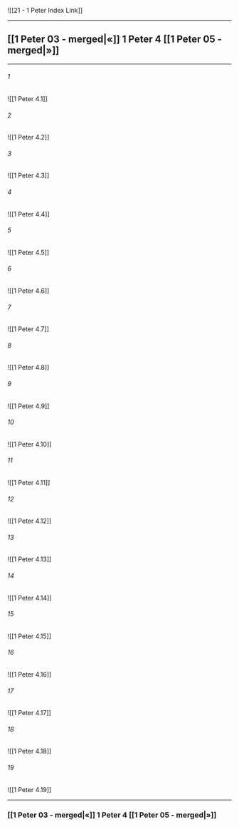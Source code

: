 ![[21 - 1 Peter Index Link]]

---
##  [[1 Peter 03 - merged|«]] 1 Peter 4 [[1 Peter 05 - merged|»]]

---

###### 1
![[1 Peter 4.1]] 

###### 2
![[1 Peter 4.2]] 

###### 3
![[1 Peter 4.3]] 

###### 4
![[1 Peter 4.4]]

###### 5 
![[1 Peter 4.5]] 

###### 6
![[1 Peter 4.6]] 

###### 7
![[1 Peter 4.7]] 

###### 8
![[1 Peter 4.8]] 

###### 9
![[1 Peter 4.9]] 

###### 10
![[1 Peter 4.10]] 

###### 11
![[1 Peter 4.11]] 

###### 12
![[1 Peter 4.12]]

###### 13
![[1 Peter 4.13]] 

###### 14
![[1 Peter 4.14]] 

###### 15
![[1 Peter 4.15]]

###### 16
![[1 Peter 4.16]] 

###### 17
![[1 Peter 4.17]]

###### 18
![[1 Peter 4.18]] 

###### 19
![[1 Peter 4.19]] 


---
###  [[1 Peter 03 - merged|«]] 1 Peter 4 [[1 Peter 05 - merged|»]]
